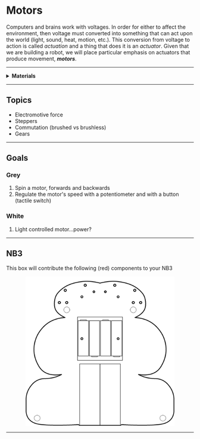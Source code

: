 # Motors

Computers and brains work with voltages. In order for either to affect the environment, then voltage must converted into something that can act upon the world (light, sound, heat, motion, etc.). This conversion from voltage to action is called *actuation* and a thing that does it is an *actuator*. Given that we are building a robot, we will place particular emphasis on actuators that produce movement, ***motors***.

----

<details><summary><b>Materials</b></summary><p>

Contents|Description| # |Data|Link|
:-------|:----------|:-:|:--:|:--:|
DC Brushed Motor|6V Brushed DC motor|1|-|[-L-](https://www.amazon.co.uk/Gikfun-1V-6V-Hobby-Arduino-EK1894/dp/B07BHHP2BT)|Loose|20|40|15
DC Gearbox Motor|TT Gearbox DC Motor - 200RPM - 3 to 6VDC and wheel|2|-|[-L-](https://www.adafruit.com/product/3777#technical-details)|Loose|130|70|30
Motor Mount|Mount for TT Gearbox DC Motors - L-Bracket Type with hardware|2|-|[-L-](https://www.adafruit.com/product/3768)|Mounts|25|25|25
Servo Mount|Mount for servo motor|2|-|[-L-](VK)|Mounts|30|15|5
Servos|FS90R Micro Continuous Rotation Servo w/Wheel|2|-|[-L-](https://www.rapidonline.com/feetech-fs90r-servo-and-wheel-37-1336)|Loose|100|70|15
M2.5 bolt (6)|6 mm long M2.5 bolt|8|-|[-L-](https://www.accu.co.uk/pozi-pan-head-screws/9255-SPP-M2-5-6-A2)|Hardware|5|5|6
M2.5 standoff (12/SS)|12 mm long socket-to-socket M2.5 standoff|4|-|[-L-](https://uk.farnell.com/wurth-elektronik/970120151/standoff-hex-female-female-12mm/dp/2884528)|Hardware|5|5|12

</p></details>

----

## Topics

- Electromotive force
- Steppers
- Commutation (brushed vs brushless)
- Gears

----

## Goals

### Grey

1. Spin a motor, forwards and backwards
2. Regulate the motor's speed with a potentiometer and with a button (tactile switch)

### White

1. Light controlled motor...power?

----

## NB3

This box will contribute the following (red) components to your NB3

<p align="center">
<img src="_data/images/NB3_motors.png" alt="NB3 stage" width="400" height="400">
<p>

----
